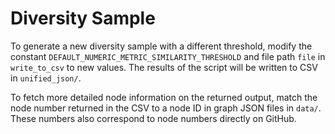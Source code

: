 # Diversity Sample

To generate a new diversity sample with a different threshold, modify the constant `DEFAULT_NUMERIC_METRIC_SIMILARITY_THRESHOLD` and file path `file` in `write_to_csv` to new values. The results of the script will be written to CSV in `unified_json/`.

To fetch more detailed node information on the returned output, match the node number returned in the CSV to a node ID in graph JSON files in `data/`. These numbers also correspond to node numbers directly on GitHub.

